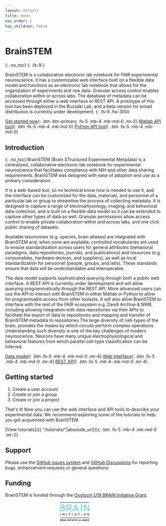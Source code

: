 ```yaml
---
layout: default
title: Home
nav_order: 1
has_children: false
---
```

# BrainSTEM
{: .no_toc}
{: .fs-9 }

BrainSTEM is a collaborative electronic lab notebook for FAIR experimental neuroscience. It has a customizable web interface built on a flexible data model and functions as an electronic lab notebook that allows for the organization of experiments and raw data. Granular access control enables collaboration within or across labs. The database of metadata can be accessed through either a web interface or REST API. A prototype of this tool has been deployed in the Buzsáki Lab, and a beta version for broad distribution is currently under development.
{: .fs-6 .fw-300}

[Get started now](#getting-started){: .btn .btn-primary .fs-5 .mb-4 .mb-md-0 .mr-2} [Matlab API tool](https://github.com/petersenpeter/brainstem_matlab_api_tools){: .btn .fs-5 .mb-4 .mb-md-0} [Python API tool](https://github.com/petersenpeter/brainstem_python_api_tools){: .btn .fs-5 .mb-4 .mb-md-0}

## Introduction
{: .no_toc}
BrainSTEM (Brain STructured Experimental Metadata) is a centralized, collaborative electronic lab notebook for experimental neuroscience that facilitates compliance with NIH and other data sharing requirements. BrainSTEM was designed with ease of adoption and use as a primary consideration.

It is a web-based tool, so no technical know how is needed to use it, and the interface can be customized for the data, materials, and personnel of a particular lab or group to streamline the process of collecting metadata. It is designed to capture a range of electrophysiology, imaging, and behavioral data collection, and is built on a flexible data model so it can be extended to capture other types of data as well. Granular permissions allow access control to enable private collaboration within and across labs, and one click public sharing of datasets.

Available taxonomies (e.g. species, brain atlases) are integrated with BrainSTEM and, when none are available, controlled vocabularies are used to ensure standardization across users for general attributes (behavioral paradigms, data repositories, journals, and publications) and resources (e.g. consumables, hardware devices, and suppliers), as well as local standardization for personnel (people, groups, and labs). These standards ensure that data will be understandable and interoperable.

The data model supports sophisticated querying through both a public web interface. A REST API is currently under development and will allow querying programmatically through the REST API. More advanced users can use the API to interact with BrainSTEM in either Matlab or Python to allow for programmable access from other toolsets. It will also allow BrainSTEM to interface with the rest of the FAIR ecosystem e.g. Dandi Archive & NWB, including allowing integration with data repositories via their APIs to facilitate the export of data to repositories and mapping and transfer of BrainSTEM metadata to repositories
The large diversity of cell-types of the brain, provides the means by which circuits perform complex operations. Understanding such diversity is one of the key challenges of modern neuroscience. Neurons have many unique electrophysiological and behavioral features from which parallel cell-type classification can be inferred.

[Data model]({{"/datamodel/"|absolute_url}}){: .btn .fs-5 .mb-4 .mb-md-0 .mr-4} [Web interface]({{"/pipeline/"|absolute_url}}){: .btn .fs-5 .mb-4 .mb-md-0 .mr-4} [REST API]({{"/webinterface/"|absolute_url}}){: .btn .fs-5 .mb-4 .mb-md-0 .mr-4}

## Getting started
1. Create a user account
2. Create or join a group
3. Create or join a project

That's it! Now you can use the web interface and API tools to describe your experimental data. We recommend exploring some of the tutorials to help you get acqueinted with BrainSTEM.

[View tutorials]({{ "/tutorials/"|absolute_url}}){: .btn .fs-5 .mb-4 .mb-md-0 .mr-2}

## Support
Please use the [GitHub issues system](https://github.com/petersenpeter/brainstem_support/issues) and [GitHub Discussions](https://github.com/petersenpeter/brainstem_support/discussions) for reporting bugs, enhancement requests or general questions.

## Funding
BrainSTEM is funded through the [Oxytocin U19 BRAIN Initiative Grant](https://med.nyu.edu/departments-institutes/neuroscience/research/shared-research-resources/oxytocin-u19-brain-initiative-grant).

<p align="center">
	<img src="https://raw.githubusercontent.com/petersenpeter/common_resources/main/images/brain_initiative.png" width="19%">&emsp;&emsp;&emsp;&emsp;
</p>
